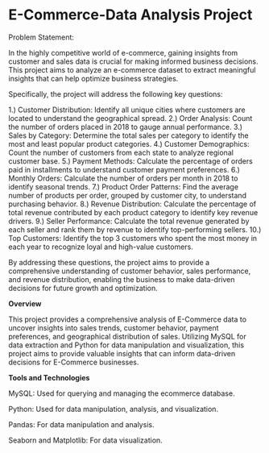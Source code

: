# E-Commerce-Data Analysis Project

Problem Statement:

In the highly competitive world of e-commerce, gaining insights from customer and sales data is crucial for making informed business decisions. This project aims to analyze an e-commerce dataset to extract meaningful insights that can help optimize business strategies. 

Specifically, the project will address the following key questions:

1.) Customer Distribution: Identify all unique cities where customers are located to understand the geographical spread.
2.) Order Analysis: Count the number of orders placed in 2018 to gauge annual performance.
3.) Sales by Category: Determine the total sales per category to identify the most and least popular product categories.
4.) Customer Demographics: Count the number of customers from each state to analyze regional customer base.
5.) Payment Methods: Calculate the percentage of orders paid in installments to understand customer payment preferences.
6.) Monthly Orders: Calculate the number of orders per month in 2018 to identify seasonal trends.
7.) Product Order Patterns: Find the average number of products per order, grouped by customer city, to understand purchasing behavior.
8.) Revenue Distribution: Calculate the percentage of total revenue contributed by each product category to identify key revenue drivers.
9.) Seller Performance: Calculate the total revenue generated by each seller and rank them by revenue to identify top-performing sellers.
10.) Top Customers: Identify the top 3 customers who spent the most money in each year to recognize loyal and high-value customers.

By addressing these questions, the project aims to provide a comprehensive understanding of customer behavior, sales performance, and revenue distribution, enabling the business to make data-driven decisions for future growth and optimization.






**Overview**

This project provides a comprehensive analysis of E-Commerce data to uncover insights into sales trends, customer behavior, payment preferences, and geographical distribution of sales. Utilizing MySQL for data extraction and Python for data manipulation and visualization, this project aims to provide valuable insights that can inform data-driven decisions for E-Commerce businesses.

**Tools and Technologies**

MySQL: Used for querying and managing the ecommerce database.

Python: Used for data manipulation, analysis, and visualization.

Pandas: For data manipulation and analysis.

Seaborn and Matplotlib: For data visualization.
